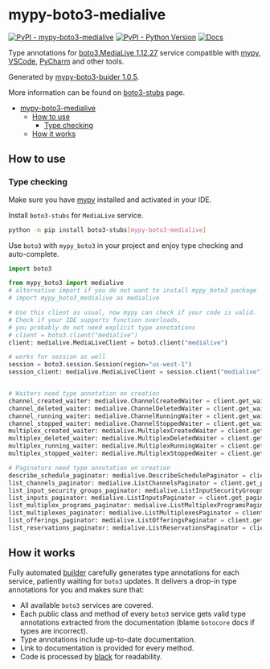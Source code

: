 # mypy-boto3-medialive

[![PyPI - mypy-boto3-medialive](https://img.shields.io/pypi/v/mypy-boto3-medialive.svg?color=blue)](https://pypi.org/project/mypy-boto3-medialive)
[![PyPI - Python Version](https://img.shields.io/pypi/pyversions/mypy-boto3-medialive.svg?color=blue)](https://pypi.org/project/mypy-boto3-medialive)
[![Docs](https://img.shields.io/readthedocs/mypy-boto3-builder.svg?color=blue)](https://mypy-boto3-builder.readthedocs.io/)

Type annotations for
[boto3.MediaLive 1.12.27](https://boto3.amazonaws.com/v1/documentation/api/1.12.27/reference/services/medialive.html#MediaLive) service
compatible with [mypy](https://github.com/python/mypy), [VSCode](https://code.visualstudio.com/),
[PyCharm](https://www.jetbrains.com/pycharm/) and other tools.

Generated by [mypy-boto3-buider 1.0.5](https://github.com/vemel/mypy_boto3_builder).

More information can be found on [boto3-stubs](https://pypi.org/project/boto3-stubs/) page.

- [mypy-boto3-medialive](#mypy-boto3-medialive)
  - [How to use](#how-to-use)
    - [Type checking](#type-checking)
  - [How it works](#how-it-works)

## How to use

### Type checking

Make sure you have [mypy](https://github.com/python/mypy) installed and activated in your IDE.

Install `boto3-stubs` for `MediaLive` service.

```bash
python -m pip install boto3-stubs[mypy-boto3-medialive]
```

Use `boto3` with `mypy_boto3` in your project and enjoy type checking and auto-complete.

```python
import boto3

from mypy_boto3 import medialive
# alternative import if you do not want to install mypy_boto3 package
# import mypy_boto3_medialive as medialive

# Use this client as usual, now mypy can check if your code is valid.
# Check if your IDE supports function overloads,
# you probably do not need explicit type annotations
# client = boto3.client("medialive")
client: medialive.MediaLiveClient = boto3.client("medialive")

# works for session as well
session = boto3.session.Session(region="us-west-1")
session_client: medialive.MediaLiveClient = session.client("medialive")


# Waiters need type annotation on creation
channel_created_waiter: medialive.ChannelCreatedWaiter = client.get_waiter("channel_created")
channel_deleted_waiter: medialive.ChannelDeletedWaiter = client.get_waiter("channel_deleted")
channel_running_waiter: medialive.ChannelRunningWaiter = client.get_waiter("channel_running")
channel_stopped_waiter: medialive.ChannelStoppedWaiter = client.get_waiter("channel_stopped")
multiplex_created_waiter: medialive.MultiplexCreatedWaiter = client.get_waiter("multiplex_created")
multiplex_deleted_waiter: medialive.MultiplexDeletedWaiter = client.get_waiter("multiplex_deleted")
multiplex_running_waiter: medialive.MultiplexRunningWaiter = client.get_waiter("multiplex_running")
multiplex_stopped_waiter: medialive.MultiplexStoppedWaiter = client.get_waiter("multiplex_stopped")

# Paginators need type annotation on creation
describe_schedule_paginator: medialive.DescribeSchedulePaginator = client.get_paginator("describe_schedule")
list_channels_paginator: medialive.ListChannelsPaginator = client.get_paginator("list_channels")
list_input_security_groups_paginator: medialive.ListInputSecurityGroupsPaginator = client.get_paginator("list_input_security_groups")
list_inputs_paginator: medialive.ListInputsPaginator = client.get_paginator("list_inputs")
list_multiplex_programs_paginator: medialive.ListMultiplexProgramsPaginator = client.get_paginator("list_multiplex_programs")
list_multiplexes_paginator: medialive.ListMultiplexesPaginator = client.get_paginator("list_multiplexes")
list_offerings_paginator: medialive.ListOfferingsPaginator = client.get_paginator("list_offerings")
list_reservations_paginator: medialive.ListReservationsPaginator = client.get_paginator("list_reservations")
```

## How it works

Fully automated [builder](https://github.com/vemel/mypy_boto3_builder) carefully generates
type annotations for each service, patiently waiting for `boto3` updates. It delivers
a drop-in type annotations for you and makes sure that:

- All available `boto3` services are covered.
- Each public class and method of every `boto3` service gets valid type annotations
  extracted from the documentation (blame `botocore` docs if types are incorrect).
- Type annotations include up-to-date documentation.
- Link to documentation is provided for every method.
- Code is processed by [black](https://github.com/psf/black) for readability.